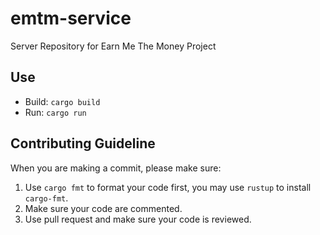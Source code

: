 # emtm-service

Server Repository for Earn Me The Money Project

## Use

- Build: `cargo build`
- Run: `cargo run`

## Contributing Guideline
When you are making a commit, please make sure:

1. Use `cargo fmt` to format your code first, you may use `rustup` to install `cargo-fmt`.
2. Make sure your code are commented.
3. Use pull request and make sure your code is reviewed.